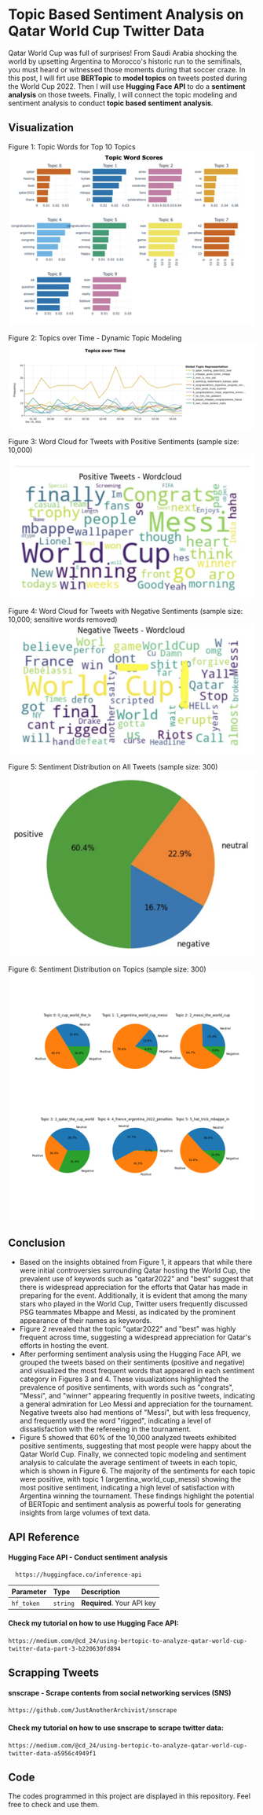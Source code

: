 
# Topic Based Sentiment Analysis on Qatar World Cup Twitter Data

Qatar World Cup was full of surprises! From Saudi Arabia shocking the world by upsetting Argentina to Morocco's historic run to the semifinals, you must heard or witnessed those moments during that soccer craze. In this post, I will firt use **BERTopic** to **model topics** on tweets posted during the World Cup 2022. Then I will use **Hugging Face API** to do a **sentiment analysis** on those tweets. Finally, I will connect the topic modeling and sentiment analysis to conduct **topic based sentiment analysis**. 


## Visualization 
Figure 1: Topic Words for Top 10 Topics 
![](https://raw.githubusercontent.com/beeman-93/BERTopic-Qatar-World-Cup-Twitter-Data/main/result_1.png)

Figure 2: Topics over Time - Dynamic Topic Modeling
![](https://raw.githubusercontent.com/beeman-93/BERTopic-Qatar-World-Cup-Twitter-Data/main/result_2.png)

Figure 3: Word Cloud for Tweets with Positive Sentiments (sample size: 10,000)
![](https://raw.githubusercontent.com/beeman-93/BERTopic-Qatar-World-Cup-Twitter-Data/main/result_3.png)

Figure 4: Word Cloud for Tweets with Negative Sentiments (sample size: 10,000; sensitive words removed)
![](https://raw.githubusercontent.com/beeman-93/BERTopic-Qatar-World-Cup-Twitter-Data/main/result_4.png)

Figure 5: Sentiment Distribution on All Tweets (sample size: 300)
![](https://raw.githubusercontent.com/beeman-93/BERTopic-Qatar-World-Cup-Twitter-Data/main/result_5.png)

Figure 6: Sentiment Distribution on Topics (sample size: 300)
![](https://raw.githubusercontent.com/beeman-93/BERTopic-Qatar-World-Cup-Twitter-Data/main/topic_based_sentiment_distribution.png)

## Conclusion
- Based on the insights obtained from Figure 1, it appears that while there were initial controversies surrounding Qatar hosting the World Cup, the prevalent use of keywords such as "qatar2022" and "best" suggest that there is widespread appreciation for the efforts that Qatar has made in preparing for the event. Additionally, it is evident that among the many stars who played in the World Cup, Twitter users frequently discussed PSG teammates Mbappe and Messi, as indicated by the prominent appearance of their names as keywords.  
- Figure 2 revealed that the topic "qatar2022" and "best" was highly frequent across time, suggesting a widespread appreciation for Qatar's efforts in hosting the event.
- After performing sentiment analysis using the Hugging Face API, we grouped the tweets based on their sentiments (positive and negative) and visualized the most frequent words that appeared in each sentiment category in Figures 3 and 4. These visualizations highlighted the prevalence of positive sentiments, with words such as "congrats", "Messi", and "winner" appearing frequently in positive tweets, indicating a general admiration for Leo Messi and appreciation for the tournament. Negative tweets also had mentions of "Messi", but with less frequency, and frequently used the word "rigged", indicating a level of dissatisfaction with the refereeing in the tournament.
- Figure 5 showed that 60% of the 10,000 analyzed tweets exhibited positive sentiments, suggesting that most people were happy about the Qatar World Cup. Finally, we connected topic modeling and sentiment analysis to calculate the average sentiment of tweets in each topic, which is shown in Figure 6. The majority of the sentiments for each topic were positive, with topic 1 (argentina_world_cup_messi) showing the most positive sentiment, indicating a high level of satisfaction with Argentina winning the tournament. These findings highlight the potential of BERTopic and sentiment analysis as powerful tools for generating insights from large volumes of text data.
## API Reference

#### Hugging Face API - Conduct sentiment analysis

```http
  https://huggingface.co/inference-api
```

| Parameter | Type     | Description                       |
| :-------- | :------- | :-------------------------------- |
| `hf_token`      | `string` | **Required**. Your API key |

#### Check my tutorial on how to use Hugging Face API: 
```http
https://medium.com/@cd_24/using-bertopic-to-analyze-qatar-world-cup-twitter-data-part-3-b220630fd894
```




## Scrapping Tweets

#### snscrape - Scrape contents from social networking services (SNS)

```http
https://github.com/JustAnotherArchivist/snscrape
```

#### Check my tutorial on how to use snscrape to scrape twitter data: 
```http
https://medium.com/@cd_24/using-bertopic-to-analyze-qatar-world-cup-twitter-data-a5956c4949f1
```
## Code
The codes programmed in this project are displayed in this repository. Feel free to check and use them. 
